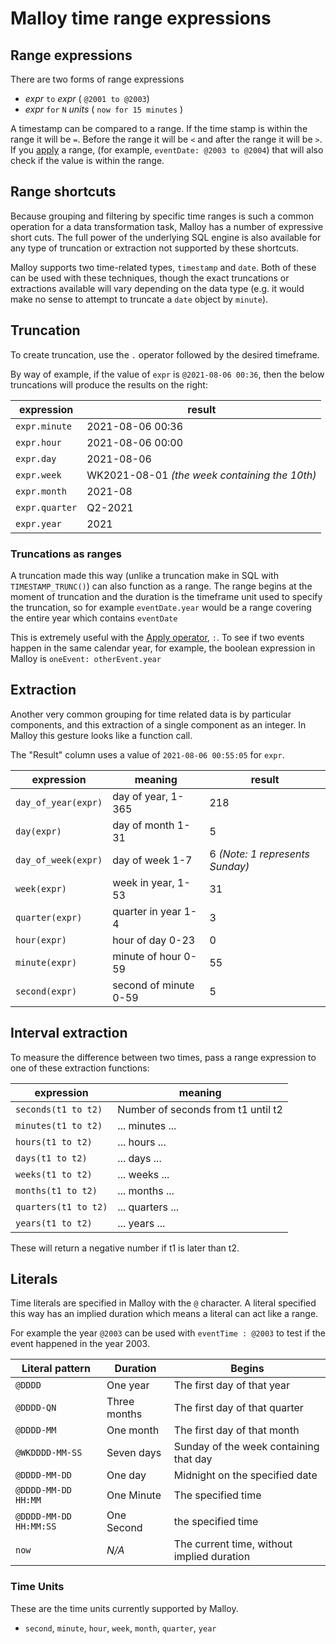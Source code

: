 # Malloy time range expressions

## Range expressions

There are two forms of range expressions

* _expr_ `to` _expr_ ( `@2001 to @2003`)
* _expr_ `for` `N` _units_ ( `now for 15 minutes` )

A timestamp can be compared to a range. If the time stamp is within
the range it will be `=`. Before the range it will be `<` and after
the range it will be `>`. If you [apply](apply.md) a range, (for example, `eventDate: @2003 to @2004`) that will also check if the value is within the range.

## Range shortcuts

Because grouping and filtering by specific time ranges is such a common operation for a data transformation task, Malloy has a number of expressive short cuts. The full power of the underlying SQL engine is also available for any type of truncation or extraction not supported by these shortcuts.

Malloy supports two time-related types, `timestamp` and `date`.
Both of these can be used with these techniques, though the exact
truncations or extractions available will vary depending on the
data type (e.g. it would make no sense to attempt to truncate a `date` object by `minute`).

## Truncation

To create truncation, use the `.` operator followed by the desired timeframe.

By way of example, if the value of `expr` is `@2021-08-06 00:36`, then the below truncations will produce the results on the right:


 expression | result
 ---- | ----
`expr.minute` | 2021-08-06 00:36
`expr.hour`   | 2021-08-06 00:00
`expr.day`    | 2021-08-06
`expr.week`   | WK2021-08-01 _(the week containing the 10th)_
`expr.month`  | 2021-08
`expr.quarter` | Q2-2021
`expr.year`   | 2021

### Truncations as ranges

A truncation made this way (unlike a truncation make in SQL with
`TIMESTAMP_TRUNC()`) can also function as a range. The range begins
at the moment of truncation and the duration is the timeframe unit
used to specify the truncation, so for example `eventDate.year`
would be a range covering the entire year which contains `eventDate`

This is extremely useful with the [Apply operator](apply.md), `:`. To see if two events happen in the same calendar year, for example, the boolean expression in Malloy is `oneEvent: otherEvent.year`

## Extraction

Another very common grouping for time related data is by particular components, and this extraction of a single component as an integer. In Malloy this gesture looks like a function call.

The "Result" column uses a value of `2021-08-06 00:55:05` for `expr`.

expression | meaning | result
---- | ---- | ----
`day_of_year(expr)` | day of year, 1-365 | 218
`day(expr)` | day of month 1-31 | 5
`day_of_week(expr)` | day of week 1-7 | 6 _(Note: 1 represents Sunday)_
`week(expr)` | week in year, 1-53 | 31
`quarter(expr)` | quarter in year 1-4 | 3
`hour(expr)` | hour of day 0-23 | 0
`minute(expr)` | minute of hour 0-59 | 55
`second(expr)` | second of minute 0-59 | 5

## Interval extraction

To measure the difference between two times, pass a range expression to
one of these extraction functions:

expression | meaning
---- | ----
`seconds(t1 to t2)` | Number of seconds from t1 until t2
`minutes(t1 to t2)` | ... minutes ...
`hours(t1 to t2)` | ... hours ...
`days(t1 to t2)` | ... days ...
`weeks(t1 to t2)` | ... weeks ...
`months(t1 to t2)` | ... months ...
`quarters(t1 to t2)` | ... quarters ...
`years(t1 to t2)` | ... years ...

These will return a negative number if t1 is later than t2.

## Literals

Time literals are specified in Malloy with the `@` character. A literal
specified this way has an implied duration which means a literal
can act like a range.

For example the year `@2003` can be used with `eventTime : @2003` to test if the
event happened in the year 2003.

Literal pattern | Duration | Begins
---- | ---- | ----
`@DDDD` | One year | The first day of that year
`@DDDD-QN` | Three months | The first day of that quarter
`@DDDD-MM` | One month | The first day of that month
`@WKDDDD-MM-SS` | Seven days | Sunday of the week containing that day
`@DDDD-MM-DD` | One day | Midnight on the specified date
`@DDDD-MM-DD HH:MM` | One Minute | The specified time
`@DDDD-MM-DD HH:MM:SS` | One Second | the specified time
`now` | _N/A_ | The current time, without implied duration

### Time Units

These are the time units currently supported by Malloy.

* `second`, `minute`, `hour`, `week`, `month`, `quarter`, `year`
